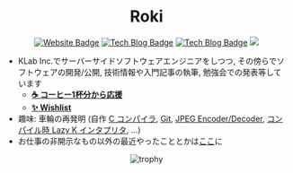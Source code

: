 <h1 align="center">Roki</h1>
<div align="center">
<a href="https://roki.dev"><img alt="Website Badge" src="https://img.shields.io/badge/Website-roki.dev-blueviolet" /></a>
<a href="https://roki.dev/roki.log"><img alt="Tech Blog Badge" src="https://img.shields.io/badge/TechBlog-roki.log-000" /></a>
<a href="https://roki.dev/roki.diary"><img alt="Tech Blog Badge" src="https://img.shields.io/badge/Diary-roki.diary-yellow" /></a>
<a href="https://github.com/falgon"><img style="display:inline-block;"src="https://komarev.com/ghpvc/?username=falgon&color=blue" /></a>
</div>

- KLab Inc.でサーバーサイドソフトウェアエンジニアをしつつ, その傍らでソフトウェアの開発/公開, 技術情報や入門記事の執筆, 勉強会での発表等しています
    - **[:coffee: コーヒー1杯分から応援](https://www.buymeacoffee.com/roki)**
    - **[:sparkles: Wishlist](https://www.amazon.jp/hz/wishlist/ls/3UGS8VKEBGECO?ref_=wl_share)**
- 趣味: 車輪の再発明 (自作 [C コンパイラ](https://github.com/falgon/htcc), [Git](https://github.com/falgon/hmgit), [JPEG Encoder/Decoder](https://github.com/falgon/jpezy), [コンパイル時 Lazy K インタプリタ](https://github.com/falgon/mpl-lazyk), ...)
- お仕事の非開示なもの以外の最近やったこととかは[ここ](./resume_jp.md)に

<div align="center">
<img alt="trophy" src="https://github-profile-trophy.vercel.app/?username=falgon&theme=onedark&column=3&margin-w=15&margin-h=15&no-frame=true&no-bg=true" />
</div>
